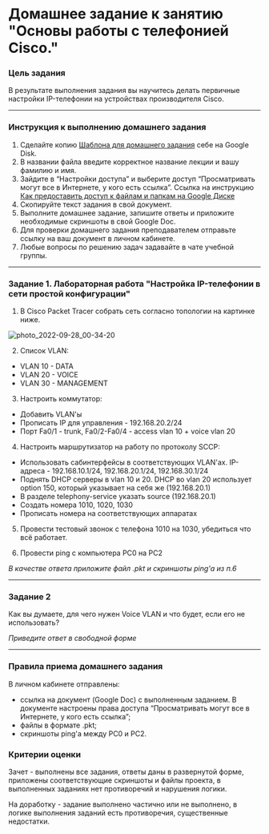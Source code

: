 # Домашнее задание к занятию "Основы работы с телефонией Cisco."

### Цель задания

В результате выполнения задания вы научитесь делать первичные настройки IP-телефонии на устройствах производителя Cisco.

------

### Инструкция к выполнению домашнего задания

1. Сделайте копию [Шаблона для домашнего задания](https://docs.google.com/document/d/1youKpKm_JrC0UzDyUslIZW2E2bIv5OVlm_TQDvH5Pvs/edit) себе на Google Disk.
2. В названии файла введите корректное название лекции и вашу фамилию и имя.
3. Зайдите в “Настройки доступа” и выберите доступ “Просматривать могут все в Интернете, у кого есть ссылка”.  Ссылка на инструкцию [Как предоставить доступ к файлам и папкам на Google Диске](https://support.google.com/docs/answer/2494822?hl=ru&co=GENIE.Platform%3DDesktop)
4. Скопируйте текст задания в свой документ.
5. Выполните домашнее задание, запишите ответы и приложите необходимые скриншоты в свой Google Doc.
6. Для проверки домашнего задания преподавателем отправьте ссылку на ваш документ в личном кабинете.
7. Любые вопросы по решению задач задавайте в чате учебной группы.

------
 
### Задание 1. Лабораторная работа "Настройка IP-телефонии в сети простой конфигурации"

1. В Cisco Packet Tracer собрать сеть согласно топологии на картинке ниже.

![photo_2022-09-28_00-34-20](https://user-images.githubusercontent.com/85602495/192738891-3eb45a9c-9100-42e9-9cac-35813f49f582.jpg)


2. Список VLAN:
* VLAN 10 - DATA
* VLAN 20 - VOICE
* VLAN 30 - MANAGEMENT

3. Настроить коммутатор:
- Добавить VLAN'ы
- Прописать IP для управления - 192.168.20.2/24
- Порт Fa0/1 - trunk, Fa0/2-Fa0/4 - access vlan 10 + voice vlan 20

4. Настроить маршрутизатор на работу по протоколу SCCP:
- Использовать сабинтерфейсы в соответствующих VLAN'ах. IP-адреса - 192.168.10.1/24, 192.168.20.1/24, 192.168.30.1/24
- Поднять DHCP серверы в vlan 10 и 20. DHCP во vlan 20 использует option 150, который указывает на себя же (192.168.20.1)
- В разделе telephony-service указать source (192.168.20.1)
- Создать номера 1010, 1020, 1030
- Прописать номера на соответствующих аппаратах

5. Провести тестовый звонок с телефона 1010 на 1030, убедиться что всё работает.

6. Провести ping с компьютера PC0 на PC2

*В качестве ответа приложите файл .pkt и скриншоты ping'а из п.6* 

------

### Задание 2

Как вы думаете, для чего нужен Voice VLAN и что будет, если его не использовать?

*Приведите ответ в свободной форме*

------

### Правила приема домашнего задания

В личном кабинете отправлены:

- ссылка на документ (Google Doc) с выполненным заданием. В документе настроены права доступа “Просматривать могут все в Интернете, у кого есть ссылка”;
- файлы в формате .pkt;
- скриншоты ping'а между PC0 и PC2.


### Критерии оценки

Зачет - выполнены все задания, ответы даны в развернутой форме, приложены соответствующие скриншоты и файлы проекта, в выполненных заданиях нет противоречий и нарушения логики.

На доработку - задание выполнено частично или не выполнено, в логике выполнения заданий есть противоречия, существенные недостатки.
